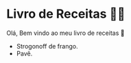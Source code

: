 # Livro de Receitas :man_cook:

Olá, Bem vindo ao meu livro de receitas :wave:

- Strogonoff de frango.
- Pavê.

